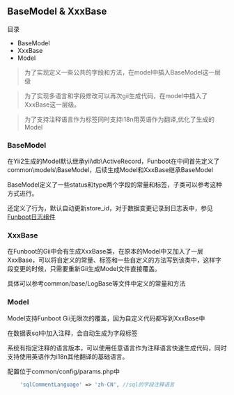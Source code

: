 BaseModel & XxxBase
-----------

目录
- BaseModel
- XxxBase
- Model


> 为了实现定义一些公共的字段和方法，在model中插入BaseModel这一层级

> 为了实现多语言和字段修改可以再次gii生成代码，在model中插入了XxxBase这一层级。

> 为了支持注释语言作为标签同时支持i18n用英语作为翻译,优化了生成的Model


### BaseModel

在Yii2生成的Model默认继承yii\db\ActiveRecord，Funboot在中间首先定义了common\models\BaseModel，后续生成Model和XxxBase继承BaseModel

BaseModel定义了一些status和type两个字段的常量和标签，子类可以参考这种方式进行。

还定义了行为，默认自动更新store_id，对于数据变更记录到日志表中，参见[Funboot日志组件](dev-log.md)


### XxxBase

在Funboot的Gii中会有生成XxxBase类，在原本的Model中又加入了一层XxxBase，可以将自定义的常量、标签和一些自定义的方法写到该类中，这样字段变更的时候，只需要重新Gii生成Model文件直接覆盖。

具体可以参考common/base/LogBase等文件中定义的常量和方法

### Model

Model支持Funboot Gii无限次的覆盖，因为自定义代码都写到XxxBase中

在数据表sql中加入注释，会自动生成为字段标签

系统有指定注释的语言版本，可以使用任意语言作为注释语言快速生成代码，同时支持使用英语作为i18n其他翻译的基础语言。

配置位于common/config/params.php中

```php
    'sqlCommentLanguage' => 'zh-CN', //sql的字段注释语言
```


